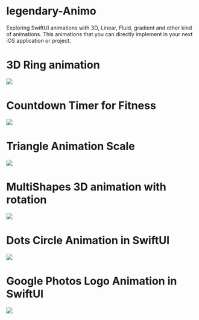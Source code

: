 # legendary-Animo
Exploring SwiftUI animations with 3D, Linear, Fluid, gradient and other kind of animations. This animations that you can directly implement in your next iOS application or project.

# 3D Ring animation 

![](https://github.com/iAmVishal16/legendary-Animo/blob/main/Simulator_Screen_Recording_-_iPhone_14_Pro_-_2023-04-04_at_11_31_56_AdobeExpress.gif)

# Countdown Timer for Fitness

![](https://github.com/iAmVishal16/legendary-Animo/blob/main/Simulator_Screen_Recording_-_iPhone_14_Pro_-_2023-04-04_at_11_46_29_AdobeExpress.gif)

# Triangle Animation Scale
![](https://github.com/iAmVishal16/legendary-Animo/blob/main/Screen_Recording_2023-04-08_at_3_59_03_PM_AdobeExpress.gif)

# MultiShapes 3D animation with rotation
![](https://github.com/iAmVishal16/legendary-Animo/blob/main/Simulator_Screen_Recording_-_iPhone_14_-_2023-04-11_at_15_04_16_AdobeExpress.gif)

# Dots Circle Animation in SwiftUI
![](https://github.com/iAmVishal16/legendary-Animo/blob/main/Simulator_Screen_Recording_-_iPhone_14_-_2023-04-15_at_08_45_40_AdobeExpress.gif)

# Google Photos Logo Animation in SwiftUI
![](https://github.com/iAmVishal16/legendary-Animo/blob/main/Screen_Recording_2023-04-22_at_9_03_32_PM_AdobeExpress.gif)
